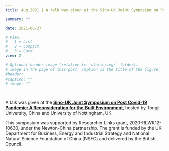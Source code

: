 ```yaml
---
title: Aug 2021 | A talk was given at the Sino-UK Joint Symposium on Post Covid-19 Pandemic: A Reconsideration for the Built Environment.

summary: ""

date: 2021-08-27

# View.
#   1 = List
#   2 = Compact
#   3 = Card
view: 2

# Optional header image (relative to `static/img/` folder).
# image in the page of this post; caption is the title of the figure.
#header:
#caption: ""   
# image: ""   

---
```


A talk was given at the [**Sino-UK Joint Symposium on Post Covid-19 Pandemic: A Reconsideration for the Built Environment**](https://www.sujs2021.co.uk/), hosted by Tongji University, China and University of Nottingham, UK.

This symposium  was supported by Researcher Links grant, 2020-RLWK12-10630, under the Newton-China partnership. The grant is funded by the UK Department for Business, Energy and Industrial Strategy and National Natural Science Foundation of China (NSFC) and delivered by the British Council.

